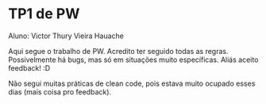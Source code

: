 # TP1 de PW
Aluno: Victor Thury Vieira Hauache

Aqui segue o trabalho de PW. Acredito ter seguido todas as regras. Possivelmente há bugs, mas só em situações muito específicas. Aliás aceito feedback! :D

Não segui muitas práticas de clean code, pois estava muito ocupado esses dias (mais coisa pro feedback).
